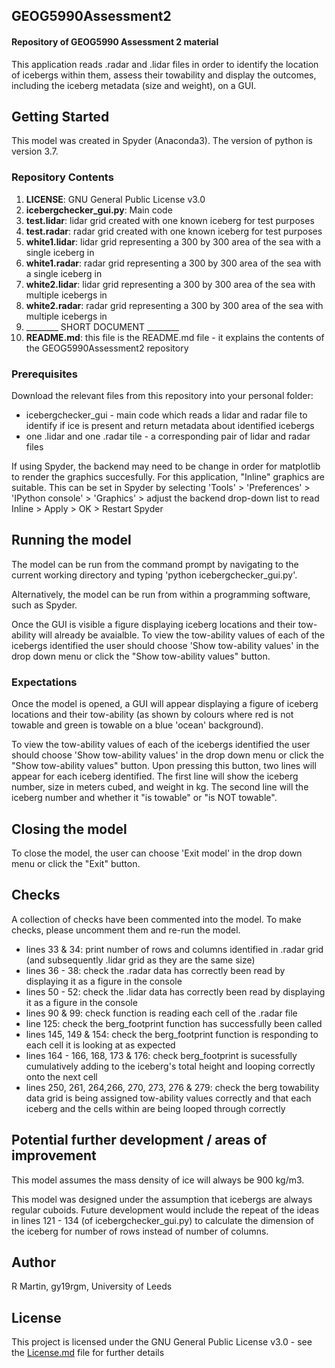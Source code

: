 ## GEOG5990Assessment2
#### Repository of GEOG5990 Assessment 2 material

This application reads .radar and .lidar files in order to identify the location of icebergs within them, assess their towability and display the outcomes, including the iceberg metadata (size and weight), on a GUI.

## Getting Started
This model was created in Spyder (Anaconda3). The version of python is version 3.7.

### Repository Contents
1. **LICENSE**: GNU General Public License v3.0
2. **icebergchecker_gui.py**: Main code
3. **test.lidar**: lidar grid created with one known iceberg for test purposes
4. **test.radar**: radar grid created with one known iceberg for test purposes
5. **white1.lidar**: lidar grid representing a 300 by 300 area of the sea with a single iceberg in
6. **white1.radar**: radar grid representing a 300 by 300 area of the sea with a single iceberg in
7. **white2.lidar**: lidar grid representing a 300 by 300 area of the sea with multiple icebergs in
8. **white2.radar**: radar grid representing a 300 by 300 area of the sea with multiple icebergs in
9. ________ SHORT DOCUMENT ________
10. **README.md**: this file is the README.md file - it explains the contents of the GEOG5990Assessment2 repository


### Prerequisites
Download the relevant files from this repository into your personal folder:
* icebergchecker_gui - main code which reads a lidar and radar file to identify if ice is present and return metadata about identified icebergs
* one .lidar and one .radar tile - a corresponding pair of lidar and radar files

If using Spyder, the backend may need to be change in order for matplotlib to render the graphics succesfully. For this application, "Inline" graphics are suitable. This can be set in Spyder by selecting 'Tools' > 'Preferences' > 'IPython console' > 'Graphics' > adjust the backend drop-down list to read Inline > Apply > OK > Restart Spyder

## Running the model
The model can be run from the command prompt by navigating to the current working directory and typing 'python icebergchecker_gui.py'.

Alternatively, the model can be run from within a programming software, such as Spyder.

Once the GUI is visible a figure displaying iceberg locations and their tow-ability will already be avaialble. To view the tow-ability values of each of the icebergs identified the user should choose 'Show tow-ability values' in the drop down menu or click the "Show tow-ability values" button.

### Expectations
Once the model is opened, a GUI will appear displaying a figure of iceberg locations and their tow-ability (as shown by colours where red is not towable and green is towable on a blue 'ocean' background). 

To view the tow-ability values of each of the icebergs identified the user should choose 'Show tow-ability values' in the drop down menu or click the "Show tow-ability values" button. Upon pressing this button, two lines will appear for each iceberg identified. The first line will show the iceberg number, size in meters cubed, and weight in kg. The second line will the iceberg number and whether it "is towable" or "is NOT towable".

## Closing the model
To close the model, the user can choose 'Exit model' in the drop down menu or click the "Exit" button.

## Checks
A collection of checks have been commented into the model. To make checks, please uncomment them and re-run the model.

* lines 33 & 34: print number of rows and columns identified in .radar grid (and subsequently .lidar grid as they are the same size)
* lines 36 - 38: check the .radar data has correctly been read by displaying it as a figure in the console
* lines 50 - 52: check the .lidar data has correctly been read by displaying it as a figure in the console
* lines 90 & 99: check function is reading each cell of the .radar file
* line 125: check the berg_footprint function has successfully been called
* lines 145, 149 & 154: check the berg_footprint function is responding to each cell it is looking at as expected
* lines 164 - 166, 168, 173 & 176: check berg_footprint is sucessfully cumulatively adding to the iceberg's total height and looping correctly onto the next cell
* lines 250, 261, 264,266, 270, 273, 276 & 279: check the berg towability data grid is being assigned tow-ability values correctly and that each iceberg and the cells within are being looped through correctly

## Potential further development / areas of improvement
This model assumes the mass density of ice will always be 900 kg/m3.

This model was designed under the assumption that icebergs are always regular cuboids. Future development would include the repeat of the ideas in lines 121 - 134 (of icebergchecker_gui.py) to calculate the dimension of the iceberg for number of rows instead of number of columns.

## Author
R Martin, gy19rgm, University of Leeds


## License
This project is licensed under the GNU General Public License v3.0 - see the [License.md](https://github.com/gy19rgm/GEOG5990Assessment1/blob/master/LICENSE) file for further details